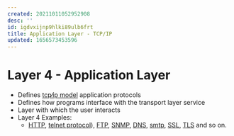 ```yaml
---
created: 20211011052952908
desc: ''
id: igdvxijnp9hlki89ulb6frt
title: Application Layer - TCP/IP
updated: 1656573453596
---
```

   
# Layer 4 - Application Layer   
   
   
- Defines [tcp⁄ip model](../devlog/tcp%E2%81%84ip%20model.md) application protocols   
- Defines how programs interface with the transport layer service   
- Layer with which the user interacts   
- Layer 4 Examples:   
  - [HTTP](../devlog/http.md), [telnet  protocol](../devlog/telnet%20%20protocol.md)), [FTP](../devlog/ftp.md), [SNMP](../devlog/snmp.md), [DNS](../devlog/dns.md), [smtp](../devlog/smtp.md), [SSL](../devlog/ssl.md), [TLS](../devlog/tls.md) and so on.